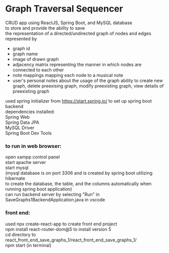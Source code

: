 # Graph Traversal Sequencer
CRUD app using ReactJS, Spring Boot, and MySQL database </br>
to store and provide the ability to save </br>
the representation of a directed/undirected graph of nodes and edges </br>
represented by </br>
* graph id 
* graph name 
* image of drawn graph 
* adjacency matrix representing the manner in which nodes are connected to each other 
* note mappings mapping each node to a musical note 
* user's personal notes about the usage of the graph 
ability to create new graph, delete preexising graph, modify preexisting graph, view details of preexisting graph </br>

used spring initializer from https://start.spring.io/ to set up spring boot backend </br>
dependencies installed: </br>
Spring Web </br>
Spring Data JPA </br>
MySQL Driver </br>
Spring Boot Dev Tools </br>

### to run in web browser: </br>
open xampp control panel </br>
start apache server </br>
start mysql </br>
(mysql database is on port 3306 and is created by spring boot utilizing hibernate </br>
to create the database, the table, and the columns automatically when running spring boot application) </br>
can run backend server by selecting "Run" in SaveGraphs1BackendApplication.java in vscode </br>

### front end: </br>
used npx create-react-app to create front end project </br>
npm install react-router-dom@5 to install version 5 </br>
cd directory to react_front_end_save_graphs_1/react_front_end_save_graphs_1/ </br>
npm start (in terminal) </br>



